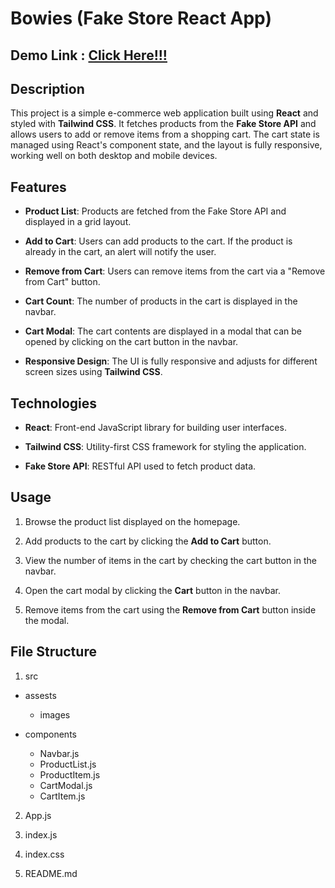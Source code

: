# Bowies (Fake Store React App)

## Demo Link : [Click Here!!!](https://bowies.netlify.app/)

## Description

This project is a simple e-commerce web application built using **React** and styled with **Tailwind CSS**. It fetches products from the **Fake Store API** and allows users to add or remove items from a shopping cart. The cart state is managed using React's component state, and the layout is fully responsive, working well on both desktop and mobile devices.

## Features

- **Product List**: Products are fetched from the Fake Store API and displayed in a grid layout.
  
- **Add to Cart**: Users can add products to the cart. If the product is already in the cart, an alert will notify the user.
  
- **Remove from Cart**: Users can remove items from the cart via a "Remove from Cart" button.
  
- **Cart Count**: The number of products in the cart is displayed in the navbar.
  
- **Cart Modal**: The cart contents are displayed in a modal that can be opened by clicking on the cart button in the navbar.
  
- **Responsive Design**: The UI is fully responsive and adjusts for different screen sizes using **Tailwind CSS**.
  

## Technologies

- **React**: Front-end JavaScript library for building user interfaces.
  
- **Tailwind CSS**: Utility-first CSS framework for styling the application.
  
- **Fake Store API**: RESTful API used to fetch product data.

## Usage

1. Browse the product list displayed on the homepage.
   
2. Add products to the cart by clicking the **Add to Cart** button.
 
3. View the number of items in the cart by checking the cart button in the navbar.
 
4. Open the cart modal by clicking the **Cart** button in the navbar.
 
5. Remove items from the cart using the **Remove from Cart** button inside the modal.

## File Structure

1. src

- assests
  - images

- components
  
  - Navbar.js          
  - ProductList.js     
  - ProductItem.js    
  - CartModal.js       
  - CartItem.js
     
2. App.js 

3. index.js    

4. index.css

5. README.md   
